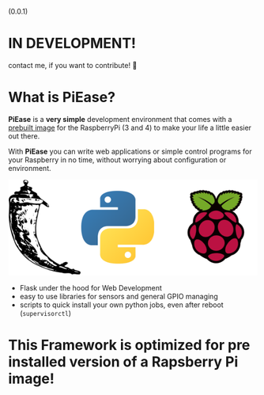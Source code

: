 (0.0.1)

# IN DEVELOPMENT!

contact me, if you want to contribute! 👋
# What is PiEase?

**PiEase** is a **very simple** development environment that comes with a [prebuilt image]() for the RaspberryPi (3 and
4) to make your life a
little easier out there.

With **PiEase** you can write web applications or simple control programs for your Raspberry in no time, without
worrying
about configuration or environment.


![logo](docs/images/logos.png ':size=250')

- Flask under the hood for Web Development
- easy to use libraries for sensors and general GPIO managing
- scripts to quick install your own python jobs, even after reboot (```supervisorctl```)

# This Framework is optimized for pre installed version of a Rapsberry Pi image!

